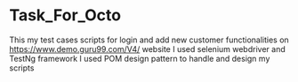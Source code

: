 # Task_For_Octo
This my test cases scripts for login and add new customer functionalities on https://www.demo.guru99.com/V4/ website
I used selenium webdriver and TestNg framework
I used POM design pattern to handle and design my scripts 
